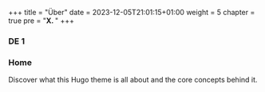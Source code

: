 +++
title = "Über"
date = 2023-12-05T21:01:15+01:00
weight = 5
chapter = true
pre = "<b>X. </b>"
+++

### DE 1

### Home

Discover what this Hugo theme is all about and the core concepts behind it.
